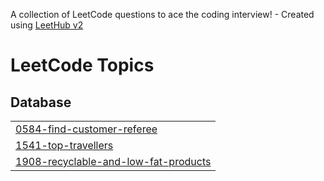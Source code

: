 A collection of LeetCode questions to ace the coding interview! - Created using [LeetHub v2](https://github.com/arunbhardwaj/LeetHub-2.0)
<!---LeetCode Topics Start-->
# LeetCode Topics
## Database
|  |
| ------- |
| [0584-find-customer-referee](https://github.com/seonghoho/LeetCode/tree/master/0584-find-customer-referee) |
| [1541-top-travellers](https://github.com/seonghoho/LeetCode/tree/master/1541-top-travellers) |
| [1908-recyclable-and-low-fat-products](https://github.com/seonghoho/LeetCode/tree/master/1908-recyclable-and-low-fat-products) |
<!---LeetCode Topics End-->